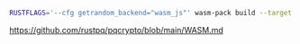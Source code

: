 ```bash
RUSTFLAGS='--cfg getrandom_backend="wasm_js"' wasm-pack build --target web
```
https://github.com/rustpq/pqcrypto/blob/main/WASM.md